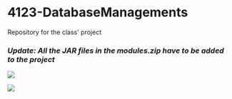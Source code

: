 # 4123-DatabaseManagements
Repository for the class' project

### *Update: All the JAR files in the modules.zip have to be added to the project* 
![](https://imgs.xkcd.com/comics/exploits_of_a_mom.png)

![](http://imgs.xkcd.com/comics/git.png)


